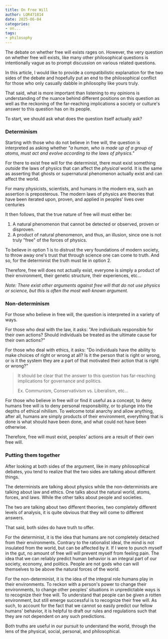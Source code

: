 ```yaml
---
title: On Free Will
author: LQR471814
date: 2025-06-04
categories:
- on...
tags:
- philosophy
---
```


The debate on whether free will exists rages on. However, the very
question on whether free will exists, like many other
philosophical questions is intentionally vague as to prompt
discussion on various related questions.

In this article, I would like to provide a compatibilistic
explanation for the two sides of the debate and hopefully put an
end to the philosophical conflict for those who only casually
dabble in philosophy like yours truly.

That said, what is more important than listening to my opinions is
understanding of the nuance behind different positions on this
question as well as the reckoning of the far-reaching implications
a society or culture's answer to this question has on its people.

To start, we should ask what does the question itself actually
ask?

### Determinism

Starting with those who do not believe in free will, the question
is interpreted as asking whether *"a human, who is made up of a
group of atoms, must act and evolve according to the laws of
physics."*

For there to exist free will for the determinist, there must exist
something *outside* the laws of physics that can affect the
*physical* world. It is the same as asserting that ghosts or
supernatural phenomenon actually exist and can affect the world.

For many physicists, scientists, and humans in the modern era,
such an assertion is preposterous. The modern laws of physics are
theories that have been iterated upon, proven, and applied in
peoples' lives over centuries

It then follows, that the true nature of free will must either be:

1. A natural phenomenon that cannot be detected or observed,
   proven or disproven.
2. A product of natural phenomenon, and thus, an illusion, since
   one is not truly "free" of the forces of physics.

To believe in option 1 is to distrust the very foundations of
modern society, to throw away one's trust that through science one
can come to truth. And so, for the determinist the truth must lie
in option 2.

Therefore, free will does not actually exist, everyone is simply a
product of their environment, their genetic structure, their
experiences, etc...

*Note: There exist other arguments against free will that do not
use physics or science, but this is often the most well-known
argument.*

### Non-determinism

For those who believe in free will, the question is interpreted in
a variety of ways.

For those who deal with the law, it asks: "Are individuals
responsible for their own actions? Should individuals be treated
as the ultimate cause for their own actions?"

For those who deal with ethics, it asks: "Do individuals have the
ability to make choices of right or wrong at all? Is it the person
that is right or wrong, or is it the system they are a part of
that motivated their action that is right or wrong?"

> It should be clear that the answer to this question has
> far-reaching implications for governance and politics.
>
> Ex. Communism, Conservativism vs. Liberalism, etc...

For those who believe in free will or find it useful as a concept,
to deny humans free will is to deny personal responsibility, or
to plunge into the depths of ethical nihilism. To welcome total
anarchy and allow anything, after all, humans are simply products
of their environment, everything that is done is what should have
been done, and what could not have been otherwise.

Therefore, free will must exist, peoples' actions are a result of
their own free will.

### Putting them together

After looking at both sides of the argument, like in many
philosophical debates, you tend to realize that the two sides are
talking about different things.

The determinists are talking about physics while the
non-determinists are talking about law and ethics. One talks about
the natural world, atoms, forces, and laws. While the other talks
about people and societies.

The two are talking about two different theories, two completely
different levels of analysis, it is quite obvious that they will
come to different answers.

That said, both sides do have truth to offer.

For the determinist, it is the idea that humans are not completely
detached from their environments. Contrary to the rationalist
ideal, the mind is not insulated from the world, but can be
affected by it. If I were to punch myself in the gut, no amount of
free will will prevent myself from feeling pain. The idea that we
can reliably predict human behavior is an integral part of our
society, economy, and politics. People are not gods who can will
themselves to be above the natural forces of the world.

For the non-determinist, it is the idea of the integral role
humans play in their environments. To reckon with a person's power
to change their environments, to change other peoples' situations
in unpredictable ways is to recognize their free will. To
understand that people can be given a rotten environment, but
still emerge successful is to recognize their free will. As such,
to account for the fact that we cannot so easily predict our
fellow humans' behavior, it is helpful to draft our rules and
regulations such that they are not dependent on any such
predictions.

Both truths are useful in our pursuit to understand the world,
through the lens of the physical, social, personal, and
philosophical.

